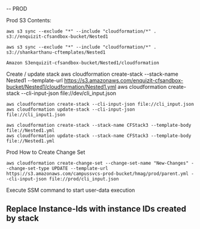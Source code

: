 -- PROD

Prod S3 Contents:

	aws s3 sync --exclude "*" --include "cloudformation/*" . s3://enquizit-cfsandbox-bucket/Nested1

	aws s3 sync --exclude "*" --include "cloudformation/*" . s3://shankarthanu-cftemplates/Nested1

	Amazon S3enquizit-cfsandbox-bucket/Nested1/cloudformation

Create / update stack
	aws cloudformation create-stack --stack-name Nested1 --template-url https://s3.amazonaws.com/enquizit-cfsandbox-bucket/Nested1/cloudformation/Nested1.yml
	aws cloudformation create-stack --cli-input-json file://dev/cli_input.json

	aws cloudformation create-stack --cli-input-json file://cli_input.json
	aws cloudformation update-stack --cli-input-json file://cli_input1.json

	aws cloudformation create-stack --stack-name CFStack3 --template-body file://Nested1.yml
	aws cloudformation update-stack --stack-name CFStack3 --template-body file://Nested1.yml
	

Prod How to Create Change Set

    aws cloudformation create-change-set --change-set-name "New-Changes" --change-set-type UPDATE --template-url https://s3.amazonaws.com/campussvcs-prod-bucket/hmag/prod/parent.yml --cli-input-json file://prod/cli_input.json

Execute SSM command to start user-data execution 

## Replace Instance-Ids with instance IDs created by stack ##

    






